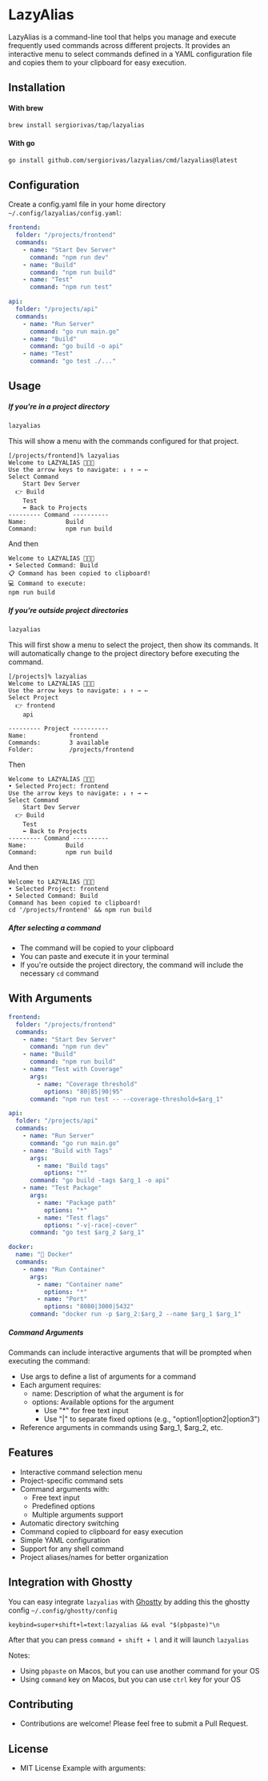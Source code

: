 # LazyAlias

LazyAlias is a command-line tool that helps you manage and execute frequently used commands across different projects. It provides an interactive menu to select commands defined in a YAML configuration file and copies them to your clipboard for easy execution.

## Installation

#### With brew

```bash
brew install sergiorivas/tap/lazyalias
```

#### With go

```bash
go install github.com/sergiorivas/lazyalias/cmd/lazyalias@latest
```

## Configuration
Create a config.yaml file in your home directory `~/.config/lazyalias/config.yaml`:

```yaml
frontend:
  folder: "/projects/frontend"
  commands:
    - name: "Start Dev Server"
      command: "npm run dev"
    - name: "Build"
      command: "npm run build"
    - name: "Test"
      command: "npm run test"

api:
  folder: "/projects/api"
  commands:
    - name: "Run Server"
      command: "go run main.go"
    - name: "Build"
      command: "go build -o api"
    - name: "Test"
      command: "go test ./..."
```

## Usage
##### If you're in a project directory

```bash
lazyalias
```
This will show a menu with the commands configured for that project.

```
[/projects/frontend]% lazyalias
Welcome to LAZYALIAS 🎉🎉🎉
Use the arrow keys to navigate: ↓ ↑ → ←
Select Command
    Start Dev Server
  👉 Build
    Test
    ⬅️ Back to Projects
--------- Command ----------
Name:           Build
Command:        npm run build
```

And then

```
Welcome to LAZYALIAS 🎉🎉🎉
• Selected Command: Build
📋 Command has been copied to clipboard!
💻 Command to execute:
npm run build
```

##### If you're outside project directories
```bash
lazyalias
```
This will first show a menu to select the project, then show its commands. It will automatically change to the project directory before executing the command.

```
[/projects]% lazyalias
Welcome to LAZYALIAS 🎉🎉🎉
Use the arrow keys to navigate: ↓ ↑ → ←
Select Project
  👉 frontend
    api

--------- Project ----------
Name:            frontend
Commands:        3 available
Folder:          /projects/frontend
```

Then

```
Welcome to LAZYALIAS 🎉🎉🎉
• Selected Project: frontend
Use the arrow keys to navigate: ↓ ↑ → ←
Select Command
    Start Dev Server
  👉 Build
    Test
    ⬅️ Back to Projects
--------- Command ----------
Name:           Build
Command:        npm run build
```

And then

```
Welcome to LAZYALIAS 🎉🎉🎉
• Selected Project: frontend
• Selected Command: Build
Command has been copied to clipboard!
cd '/projects/frontend' && npm run build
```

##### After selecting a command
- The command will be copied to your clipboard
- You can paste and execute it in your terminal
- If you're outside the project directory, the command will include the necessary `cd` command

## With Arguments
```yaml
frontend:
  folder: "/projects/frontend"
  commands:
    - name: "Start Dev Server"
      command: "npm run dev"
    - name: "Build"
      command: "npm run build"
    - name: "Test with Coverage"
      args:
        - name: "Coverage threshold"
          options: "80|85|90|95"
      command: "npm run test -- --coverage-threshold=$arg_1"

api:
  folder: "/projects/api"
  commands:
    - name: "Run Server"
      command: "go run main.go"
    - name: "Build with Tags"
      args:
        - name: "Build tags"
          options: "*"
      command: "go build -tags $arg_1 -o api"
    - name: "Test Package"
      args:
        - name: "Package path"
          options: "*"
        - name: "Test flags"
          options: "-v|-race|-cover"
      command: "go test $arg_2 $arg_1"

docker:
  name: "🐳 Docker"
  commands:
    - name: "Run Container"
      args:
        - name: "Container name"
          options: "*"
        - name: "Port"
          options: "8080|3000|5432"
      command: "docker run -p $arg_2:$arg_2 --name $arg_1 $arg_1"
```

##### Command Arguments
Commands can include interactive arguments that will be prompted when executing the command:

- Use args to define a list of arguments for a command
- Each argument requires:
  - name: Description of what the argument is for
  - options: Available options for the argument
      - Use "*" for free text input
      - Use "|" to separate fixed options (e.g., "option1|option2|option3")
- Reference arguments in commands using $arg_1, $arg_2, etc.

## Features
- Interactive command selection menu
- Project-specific command sets
- Command arguments with:
  - Free text input
  - Predefined options
  - Multiple arguments support
- Automatic directory switching
- Command copied to clipboard for easy execution
- Simple YAML configuration
- Support for any shell command
- Project aliases/names for better organization

## Integration with Ghostty
You can easy integrate `lazyalias` with [Ghostty](https://ghostty.org/) by adding this the ghostty config `~/.config/ghostty/config`

```
keybind=super+shift+l=text:lazyalias && eval "$(pbpaste)"\n
```

After that you can press `command + shift + l` and it will launch `lazyalias`

Notes:
  - Using `pbpaste` on Macos, but you can use another command for your OS
  - Using `command` key on Macos, but you can use `ctrl` key for your OS

## Contributing
- Contributions are welcome! Please feel free to submit a Pull Request.

## License
- MIT License
Example with arguments:

